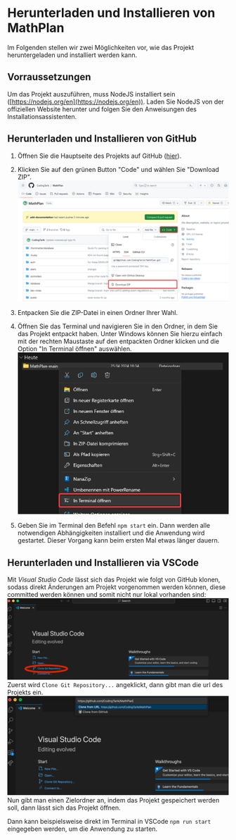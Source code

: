 # Herunterladen und Installieren von MathPlan

Im Folgenden stellen wir zwei Möglichkeiten vor, wie das Projekt heruntergeladen und installiert werden kann.

## Vorraussetzungen

Um das Projekt auszuführen, muss NodeJS installiert sein ([https://nodejs.org/en](https://nodejs.org/en)). Laden Sie NodeJS von der offiziellen Website herunter und folgen Sie den Anweisungen des Installationsassistenten.

## Herunterladen und Installieren von GitHub

1. Öffnen Sie die Hauptseite des Projekts auf GitHub ([hier](https://github.com/CodingTarik/MathPlan/tree/main)).

2. Klicken Sie auf den grünen Button "Code" und wählen Sie "Download ZIP".
![](res/GitHub-Download.png)

3. Entpacken Sie die ZIP-Datei in einen Ordner Ihrer Wahl.

4. Öffnen Sie das Terminal und navigieren Sie in den Ordner, in dem Sie das Projekt entpackt haben. Unter Windows können Sie hierzu einfach mit der rechten Maustaste auf den entpackten Ordner klicken und die Option "In Terminal öffnen" auswählen.
![](res/Windows-Terminal.png)

5. Geben Sie im Terminal den Befehl `npm start` ein. Dann werden alle notwendigen Abhängigkeiten installiert und die Anwendung wird gestartet. Dieser Vorgang kann beim ersten Mal etwas länger dauern.

## Herunterladen und Installieren via VSCode

Mit _Visual Studio Code_ lässt sich das Projekt wie folgt von GitHub klonen, sodass direkt Änderungen am Projekt vorgenommen werden können, diese committed werden können und somit nicht nur lokal vorhanden sind:
![alt text](res/cloneGitRepo.png)
Zuerst wird `Clone Git Repository...` angeklickt, dann gibt man die url des Projekts ein.
![alt text](res/enterGitURL.png)
Nun gibt man einen Zielordner an, indem das Projekt gespeichert werden soll, dann lässt sich das Projekt öffnen.

Dann kann beispielsweise direkt im Terminal in VSCode `npm run start` eingegeben werden, um die Anwendung zu starten.
